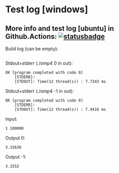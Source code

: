 # Test log [windows]

## More info and test log [ubuntu] in Github.Actions: [![statusbadge](../../actions/workflows/buildtest.yaml/badge.svg?branch=main&event=pull_request)](../../actions/workflows/buildtest.yaml)

Build log (can be empty):
```

```

Stdout+stderr (./omp4 0 in out):
```
OK [program completed with code 0]
    [STDERR]:  
    [STDOUT]: Time(12 thread(s)) : 7.7343 ms

```
     
Stdout+stderr (./omp4 -1 in out):
```
OK [program completed with code 0]
    [STDERR]:  
    [STDOUT]: Time(12 thread(s)) : 7.9416 ms

```

Input:
```
1 100000

```

Output 0:
```
3.15636

```

Output -1:
```
3.1552

```
